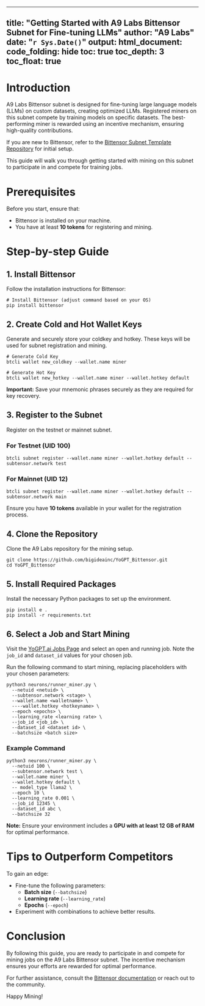 
---
title: "Getting Started with A9 Labs Bittensor Subnet for Fine-tuning LLMs"
author: "A9 Labs"
date: "`r Sys.Date()`"
output:
  html_document:
    code_folding: hide
    toc: true
    toc_depth: 3
    toc_float: true
---

# Introduction

A9 Labs Bittensor subnet is designed for fine-tuning large language models (LLMs) on custom datasets, creating optimized LLMs. Registered miners on this subnet compete by training models on specific datasets. The best-performing miner is rewarded using an incentive mechanism, ensuring high-quality contributions.

If you are new to Bittensor, refer to the [Bittensor Subnet Template Repository](https://github.com/opentensor/bittensor-subnet-template/blob/main/docs/running_on_staging.md) for initial setup.

This guide will walk you through getting started with mining on this subnet to participate in and compete for training jobs.

# Prerequisites

Before you start, ensure that:
- Bittensor is installed on your machine.
- You have at least **10 tokens** for registering and mining.

# Step-by-step Guide

## 1. Install Bittensor

Follow the installation instructions for Bittensor:
```{r, eval=FALSE}
# Install Bittensor (adjust command based on your OS)
pip install bittensor
```

## 2. Create Cold and Hot Wallet Keys

Generate and securely store your coldkey and hotkey. These keys will be used for subnet registration and mining.

```{bash, eval=FALSE}
# Generate Cold Key
btcli wallet new_coldkey --wallet.name miner

# Generate Hot Key
btcli wallet new_hotkey --wallet.name miner --wallet.hotkey default
```

**Important:** Save your mnemonic phrases securely as they are required for key recovery.

## 3. Register to the Subnet

Register on the testnet or mainnet subnet.

### For Testnet (UID 100)
```{bash, eval=FALSE}
btcli subnet register --wallet.name miner --wallet.hotkey default --subtensor.network test
```

### For Mainnet (UID 12)
```{bash, eval=FALSE}
btcli subnet register --wallet.name miner --wallet.hotkey default --subtensor.network main
```

Ensure you have **10 tokens** available in your wallet for the registration process.

## 4. Clone the Repository

Clone the A9 Labs repository for the mining setup.

```{bash, eval=FALSE}
git clone https://github.com/bigideainc/YoGPT_Bittensor.git
cd YoGPT_Bittensor
```

## 5. Install Required Packages

Install the necessary Python packages to set up the environment.

```{bash, eval=FALSE}
pip install e .
pip install -r requirements.txt
```

## 6. Select a Job and Start Mining

Visit the [YoGPT.ai Jobs Page](https://yogpt.ai/jobs) and select an open and running job. Note the `job_id` and `dataset_id` values for your chosen job.

Run the following command to start mining, replacing placeholders with your chosen parameters:

```{bash, eval=FALSE}
python3 neurons/runner_miner.py \
  --netuid <netuid> \
  --subtensor.network <stage> \
  --wallet.name <walletname> \
  ----wallet.hotkey <hotkeyname> \
  --epoch <epochs> \
  --learning_rate <learning rate> \
  --job_id <job_id> \
  --dataset_id <dataset id> \
  --batchsize <batch size>
```

### Example Command
```{bash, eval=FALSE}
python3 neurons/runner_miner.py \
  --netuid 100 \
  --subtensor.network test \
  --wallet.name miner \
  --wallet.hotkey default \
  -- model_type llama2 \
  --epoch 10 \
  --learning_rate 0.001 \
  --job_id 12345 \
  --dataset_id abc \
  --batchsize 32
```

**Note:** Ensure your environment includes a **GPU with at least 12 GB of RAM** for optimal performance.

# Tips to Outperform Competitors

To gain an edge:
- Fine-tune the following parameters:
  - **Batch size** (`--batchsize`)
  - **Learning rate** (`--learning_rate`)
  - **Epochs** (`--epoch`)
- Experiment with combinations to achieve better results.

# Conclusion

By following this guide, you are ready to participate in and compete for mining jobs on the A9 Labs Bittensor subnet. The incentive mechanism ensures your efforts are rewarded for optimal performance.

For further assistance, consult the [Bittensor documentation](https://github.com/opentensor/bittensor-subnet-template/blob/main/docs/running_on_staging.md) or reach out to the community.

Happy Mining!
